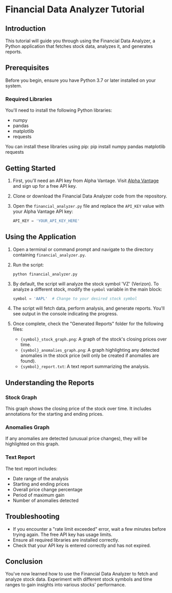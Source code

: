# Financial Data Analyzer Tutorial

## Introduction

This tutorial will guide you through using the Financial Data Analyzer, a Python application that fetches stock data, analyzes it, and generates reports.

## Prerequisites

Before you begin, ensure you have Python 3.7 or later installed on your system.

### Required Libraries

You'll need to install the following Python libraries:

- numpy
- pandas
- matplotlib
- requests

You can install these libraries using pip: pip install numpy pandas matplotlib requests


## Getting Started

1. First, you'll need an API key from Alpha Vantage. Visit [Alpha Vantage](https://www.alphavantage.co/) and sign up for a free API key.

2. Clone or download the Financial Data Analyzer code from the repository.

3. Open the `financial_analyzer.py` file and replace the `API_KEY` value with your Alpha Vantage API key:

   ```python
   API_KEY = 'YOUR_API_KEY_HERE'
   ```

## Using the Application

1. Open a terminal or command prompt and navigate to the directory containing `financial_analyzer.py`.

2. Run the script:

   ```
   python financial_analyzer.py
   ```

3. By default, the script will analyze the stock symbol 'VZ' (Verizon). To analyze a different stock, modify the `symbol` variable in the main block:

   ```python
   symbol = 'AAPL'  # Change to your desired stock symbol
   ```

4. The script will fetch data, perform analysis, and generate reports. You'll see output in the console indicating the progress.

5. Once complete, check the "Generated Reports" folder for the following files:
   - `{symbol}_stock_graph.png`: A graph of the stock's closing prices over time.
   - `{symbol}_anomalies_graph.png`: A graph highlighting any detected anomalies in the stock price (will only be created if anomalies are found).
   - `{symbol}_report.txt`: A text report summarizing the analysis.

## Understanding the Reports

### Stock Graph
This graph shows the closing price of the stock over time. It includes annotations for the starting and ending prices.

### Anomalies Graph
If any anomalies are detected (unusual price changes), they will be highlighted on this graph.

### Text Report
The text report includes:
- Date range of the analysis
- Starting and ending prices
- Overall price change percentage
- Period of maximum gain
- Number of anomalies detected

## Troubleshooting

- If you encounter a "rate limit exceeded" error, wait a few minutes before trying again. The free API key has usage limits.
- Ensure all required libraries are installed correctly.
- Check that your API key is entered correctly and has not expired.

## Conclusion

You've now learned how to use the Financial Data Analyzer to fetch and analyze stock data. Experiment with different stock symbols and time ranges to gain insights into various stocks' performance.

